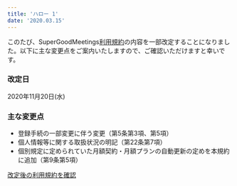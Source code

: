 ```yaml
---
title: 'ハロー 1'
date: '2020.03.15'
---
```


このたび、SuperGoodMeetings[利用規約](http://hoge.jp/)の内容を一部改定することになりました。以下に主な変更点をご案内いたしますので、ご確認いただけますと幸いです。

### 改定日
2020年11月20日(水)

### 主な変更点
- 登録手続の一部変更に伴う変更（第5条第3項、第5項）
- 個人情報等に関する取扱状況の明記（第22条第7項）
- 個別規定に定められていた月額契約・月額プランの自動更新の定めを本規約に追加（第9条第5項）

[改定後の利用規約を確認](http://hoge.jp/)